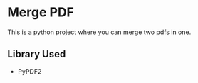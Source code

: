 # Merge PDF

This is a python project where you can merge two pdfs in one.

## Library Used

 - PyPDF2

